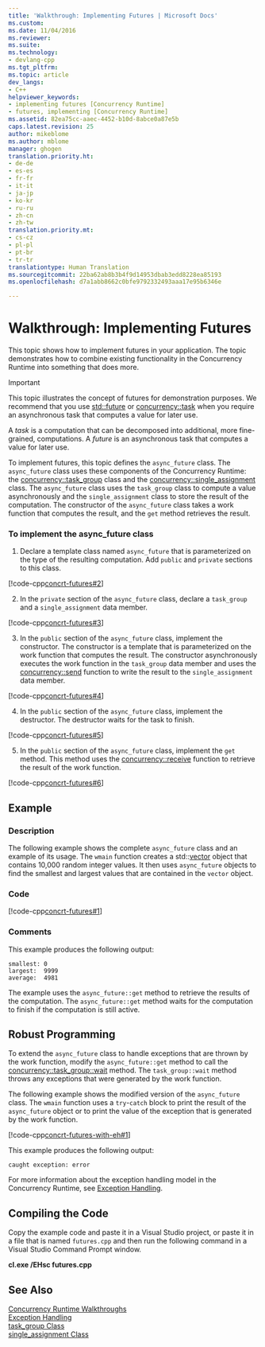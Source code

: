 ```yaml
---
title: 'Walkthrough: Implementing Futures | Microsoft Docs'
ms.custom: 
ms.date: 11/04/2016
ms.reviewer: 
ms.suite: 
ms.technology:
- devlang-cpp
ms.tgt_pltfrm: 
ms.topic: article
dev_langs:
- C++
helpviewer_keywords:
- implementing futures [Concurrency Runtime]
- futures, implementing [Concurrency Runtime]
ms.assetid: 82ea75cc-aaec-4452-b10d-8abce0a87e5b
caps.latest.revision: 25
author: mikeblome
ms.author: mblome
manager: ghogen
translation.priority.ht:
- de-de
- es-es
- fr-fr
- it-it
- ja-jp
- ko-kr
- ru-ru
- zh-cn
- zh-tw
translation.priority.mt:
- cs-cz
- pl-pl
- pt-br
- tr-tr
translationtype: Human Translation
ms.sourcegitcommit: 22ba62ab8b3b4f9d14953dbab3edd8228ea85193
ms.openlocfilehash: d7a1abb8662c0bfe9792332493aaa17e95b6346e

---
```

# Walkthrough: Implementing Futures
This topic shows how to implement futures in your application. The topic demonstrates how to combine existing functionality in the Concurrency Runtime into something that does more.  
  
> [!IMPORTANT]
>  This topic illustrates the concept of futures for demonstration purposes. We recommend that you use [std::future](../../standard-library/future-class.md) or [concurrency::task](../../parallel/concrt/reference/task-class.md) when you require an asynchronous task that computes a value for later use.  
  
 A *task* is a computation that can be decomposed into additional, more fine-grained, computations. A *future* is an asynchronous task that computes a value for later use.  
  
 To implement futures, this topic defines the `async_future` class. The `async_future` class uses these components of the Concurrency Runtime: the [concurrency::task_group](reference/task-group-class.md) class and the [concurrency::single_assignment](../../parallel/concrt/reference/single-assignment-class.md) class. The `async_future` class uses the `task_group` class to compute a value asynchronously and the `single_assignment` class to store the result of the computation. The constructor of the `async_future` class takes a work function that computes the result, and the `get` method retrieves the result.  
  
### To implement the async_future class  
  
1.  Declare a template class named `async_future` that is parameterized on the type of the resulting computation. Add `public` and `private` sections to this class.  
  
 [!code-cpp[concrt-futures#2](../../parallel/concrt/codesnippet/cpp/walkthrough-implementing-futures_1.cpp)]  
  
2.  In the `private` section of the `async_future` class, declare a `task_group` and a `single_assignment` data member.  
  
 [!code-cpp[concrt-futures#3](../../parallel/concrt/codesnippet/cpp/walkthrough-implementing-futures_2.cpp)]  
  

3.  In the `public` section of the `async_future` class, implement the constructor. The constructor is a template that is parameterized on the work function that computes the result. The constructor asynchronously executes the work function in the `task_group` data member and uses the [concurrency::send](reference/concurrency-namespace-functions.md#send) function to write the result to the `single_assignment` data member.  
  
 [!code-cpp[concrt-futures#4](../../parallel/concrt/codesnippet/cpp/walkthrough-implementing-futures_3.cpp)]  
  
4.  In the `public` section of the `async_future` class, implement the destructor. The destructor waits for the task to finish.  
  
 [!code-cpp[concrt-futures#5](../../parallel/concrt/codesnippet/cpp/walkthrough-implementing-futures_4.cpp)]  
  

5.  In the `public` section of the `async_future` class, implement the `get` method. This method uses the [concurrency::receive](reference/concurrency-namespace-functions.md#receive) function to retrieve the result of the work function.  

  
 [!code-cpp[concrt-futures#6](../../parallel/concrt/codesnippet/cpp/walkthrough-implementing-futures_5.cpp)]  
  
## Example  
  
### Description  
 The following example shows the complete `async_future` class and an example of its usage. The `wmain` function creates a std::[vector](../../standard-library/vector-class.md) object that contains 10,000 random integer values. It then uses `async_future` objects to find the smallest and largest values that are contained in the `vector` object.  
  
### Code  
 [!code-cpp[concrt-futures#1](../../parallel/concrt/codesnippet/cpp/walkthrough-implementing-futures_6.cpp)]  
  
### Comments  
 This example produces the following output:  
  
```Output  
smallest: 0  
largest:  9999  
average:  4981  
```  
  
 The example uses the `async_future::get` method to retrieve the results of the computation. The `async_future::get` method waits for the computation to finish if the computation is still active.  
  
## Robust Programming  


 To extend the `async_future` class to handle exceptions that are thrown by the work function, modify the `async_future::get` method to call the [concurrency::task_group::wait](reference/task-group-class.md#wait) method. The `task_group::wait` method throws any exceptions that were generated by the work function.  


  
 The following example shows the modified version of the `async_future` class. The `wmain` function uses a `try`-`catch` block to print the result of the `async_future` object or to print the value of the exception that is generated by the work function.  
  
 [!code-cpp[concrt-futures-with-eh#1](../../parallel/concrt/codesnippet/cpp/walkthrough-implementing-futures_7.cpp)]  
  
 This example produces the following output:  
  
```Output  
caught exception: error  
```  
  
 For more information about the exception handling model in the Concurrency Runtime, see [Exception Handling](../../parallel/concrt/exception-handling-in-the-concurrency-runtime.md).  
  
## Compiling the Code  
 Copy the example code and paste it in a Visual Studio project, or paste it in a file that is named `futures.cpp` and then run the following command in a Visual Studio Command Prompt window.  
  
 **cl.exe /EHsc futures.cpp**  
  
## See Also  
 [Concurrency Runtime Walkthroughs](../../parallel/concrt/concurrency-runtime-walkthroughs.md)   
 [Exception Handling](../../parallel/concrt/exception-handling-in-the-concurrency-runtime.md)   
 [task_group Class](reference/task-group-class.md)   
 [single_assignment Class](../../parallel/concrt/reference/single-assignment-class.md)



<!--HONumber=Jan17_HO1-->


